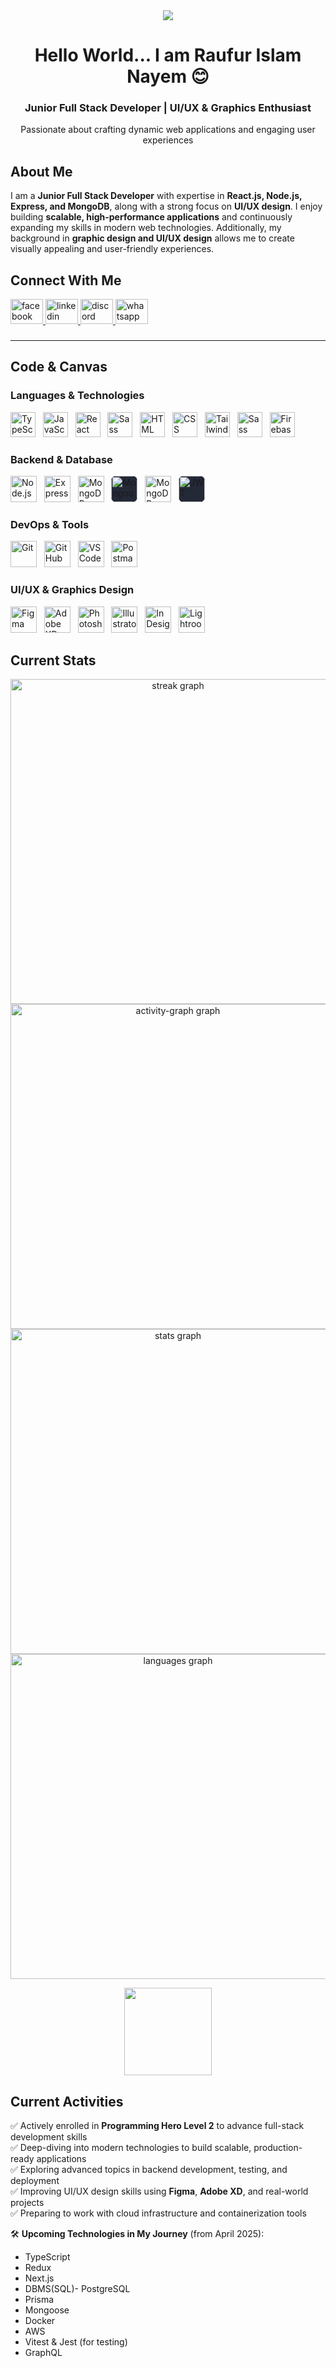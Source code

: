 <div align="center">
  <img height="auto" weight="100%" src="https://i.ibb.co.com/hRwy0dvk/github-banner-17.png" />
</div>

###

<h1 align="center">Hello World... I am Raufur Islam Nayem 😊</h1>
<h3 align="center">Junior Full Stack Developer | UI/UX & Graphics Enthusiast</h3>
<p align="center">Passionate about crafting dynamic web applications and engaging user experiences</p>

###

<h2 align="left">About Me</h2>

<p align="left">I am a <strong>Junior Full Stack Developer</strong> with expertise in <strong>React.js, Node.js, Express, and MongoDB</strong>, along with a strong focus on <strong>UI/UX design</strong>. I enjoy building <strong>scalable, high-performance applications</strong> and continuously expanding my skills in modern web technologies. Additionally, my background in <strong>graphic design and UI/UX design</strong> allows me to create visually appealing and user-friendly experiences. <br>
</p>

###

<h2 align="left">Connect With Me </h2>

<div align="left">
  <a href="https://web.facebook.com/raufurislam.nayem" target="_blank">
    <img src="https://raw.githubusercontent.com/maurodesouza/profile-readme-generator/master/src/assets/icons/social/facebook/default.svg" width="52" height="40" alt="facebook logo"  />
  </a>
  <a href="https://www.linkedin.com/in/raufur-islam-698030319/" target="_blank">
    <img src="https://raw.githubusercontent.com/maurodesouza/profile-readme-generator/master/src/assets/icons/social/linkedin/default.svg" width="52" height="40" alt="linkedin logo"  />
  </a>
<!--   <img src="https://raw.githubusercontent.com/maurodesouza/profile-readme-generator/master/src/assets/icons/social/discord/default.svg" -->
  <a href="https://discordapp.com/users/raufur6299" target="_blank">
<img src="https://raw.githubusercontent.com/maurodesouza/profile-readme-generator/master/src/assets/icons/social/discord/default.svg" width="52" height="40" alt="discord logo"  />
  </a>
  <a href="https://wa.me/+8801648068834" target="_blank">
    <img src="https://raw.githubusercontent.com/maurodesouza/profile-readme-generator/master/src/assets/icons/social/whatsapp/default.svg" width="52" height="40" alt="whatsapp logo"  />
  </a>
</div>

###

---

<h2 align="left">Code & Canvas</h2>

### **Languages & Technologies**

<p align="left">
  <img src="https://skillicons.dev/icons?i=typescript" height="40" alt="TypeScript" />&nbsp;&nbsp;
  <img src="https://skillicons.dev/icons?i=js" height="40" alt="JavaScript" />&nbsp;&nbsp;
  <img src="https://skillicons.dev/icons?i=react" height="40" alt="React" />&nbsp;&nbsp;
  <img src="https://skillicons.dev/icons?i=redux" height="40" alt="Sass" />&nbsp;&nbsp;
  <img src="https://skillicons.dev/icons?i=html" height="40" alt="HTML" />&nbsp;&nbsp;
  <img src="https://skillicons.dev/icons?i=css" height="40" alt="CSS" />&nbsp;&nbsp;
  <img src="https://skillicons.dev/icons?i=tailwindcss" height="40" alt="Tailwind CSS" />&nbsp;&nbsp;
  <img src="https://skillicons.dev/icons?i=sass" height="40" alt="Sass" />&nbsp;&nbsp;
  <img src="https://skillicons.dev/icons?i=firebase" height="40" alt="Firebase" />
</p>

### **Backend & Database**

<p align="left">
  <img src="https://skillicons.dev/icons?i=nodejs" height="42" alt="Node.js" />&nbsp;&nbsp;
  <img src="https://skillicons.dev/icons?i=express" height="42" alt="Express" />&nbsp;&nbsp;
  <img src="https://skillicons.dev/icons?i=mongodb" height="42" alt="MongoDB" />&nbsp;&nbsp;
  <!-- <img src="https://skillicons.dev/icons?i=prisma" height="42" alt="MongoDB" />&nbsp;&nbsp;     -->
  <!-- <img style="background:#242938; border-radius:8px;" src="https://img.icons8.com/color/96/mongoose.png" height="42" alt="Mongoose logo" />&nbsp;&nbsp; -->
  <!-- <img src="https://skillicons.dev/icons?i=prisma" height="42" alt="MongoDB" />&nbsp;&nbsp;     -->
  <img style="background:#242938; border-radius:8px;" src="https://i.ibb.co/fG8SQwFb/mongoose-raufur.png" height="42" alt="Mongoose logo" />&nbsp;&nbsp;    
  <img src="https://skillicons.dev/icons?i=postgres" height="42" alt="MongoDB" />&nbsp;&nbsp;
  <img style="background:#242938; border-radius:8px;" src="https://i.ibb.co/LDY62PPM/jwt-raufur.png" height="42" alt="JWT logo" />
</p>

### **DevOps & Tools**

<p align="left">
  <img src="https://skillicons.dev/icons?i=git" height="42" alt="Git" />&nbsp;&nbsp;
  <img src="https://skillicons.dev/icons?i=github" height="42" alt="GitHub" />&nbsp;&nbsp;
  <img src="https://skillicons.dev/icons?i=vscode" height="42" alt="VS Code" />&nbsp;&nbsp;
  <img src="https://skillicons.dev/icons?i=postman" height="42" alt="Postman" />
</p>

### **UI/UX & Graphics Design**

<p align="left">
  <img src="https://skillicons.dev/icons?i=figma" height="42" alt="Figma" />&nbsp;&nbsp;
  <img src="https://skillicons.dev/icons?i=xd" height="42" alt="Adobe XD" />&nbsp;&nbsp;
  <img src="https://skillicons.dev/icons?i=photoshop" height="42" alt="Photoshop" />&nbsp;&nbsp;
  <img src="https://skillicons.dev/icons?i=illustrator" height="42" alt="Illustrator" />&nbsp;&nbsp;
  <img src="https://i.ibb.co/6J8s08FB/indesign.png" height="42" alt="InDesign logo" />&nbsp;&nbsp;
  <img src="https://i.ibb.co/tp5bwLrF/photoshop-lightroom.png" height="42" alt="Lightroom Classic logo" />&nbsp;&nbsp;
</p>

###

<h2 align="left">Current Stats</h2>
<!-- <h2 align="left">📈 Current Stats</h2> -->

<div align="center">
  
  <img src="https://nirzak-streak-stats.vercel.app/?user=raufurislam&theme=dracula&hide_border=true" width="520px" alt="streak graph"  /><br>
  <img src="https://github-readme-activity-graph.vercel.app/graph?username=raufurislam&radius=16&theme=dracula&area=true&order=5&hide_border=true&bg_color=282A36" width="520px" alt="activity-graph graph" /> <br>
  <img src="https://github-readme-stats.vercel.app/api?username=raufurislam&show_icons=true&theme=dracula&hide_border=true&order=1" width="520px" alt="stats graph" /> <br>
  <img src="https://github-readme-stats.vercel.app/api/top-langs?username=raufurislam&locale=en&hide_title=false&layout=compact&card_width=320&langs_count=30&theme=dracula&hide_border=true&order=2" width="520px" alt="languages graph" /> 
    <!-- <img src="https://komarev.com/ghpvc/?username=raufurislam&label=Profile%20views&color=78D8F8&style=flat" width="140px" /> -->

<!-- <img src="https://github-readme-stats.vercel.app/api?username=raufurislam&hide_title=false&hide_rank=false&show_icons=true&include_all_commits=true&count_private=true&disable_animations=false&theme=dracula&locale=en&hide_border=true&order=1" width="520px" alt="stats graph" /> <br> -->

</div>

<div align="center">
  <!-- <img src="https://profile-counter.glitch.me/raufurislam/count.svg?"  /> -->
  <!-- <br/> -->
  <!-- <img src="https://komarev.com/ghpvc/?username=raufurislam&label=Profile%20views&color=78D8F8&style=for-the-badge" width="140px" /> -->
  <img src="https://komarev.com/ghpvc/?username=raufurislam&label=Profile%20views&color=78D8F8&style=flat" width="140px" />
</div>
<h2 align="left">Current Activities</h2>
<!-- <h2 align="left">🚀 Current Activities</h2> -->

✅ Actively enrolled in **Programming Hero Level 2** to advance full-stack development skills  
✅ Deep-diving into modern technologies to build scalable, production-ready applications  
✅ Exploring advanced topics in backend development, testing, and deployment  
✅ Improving UI/UX design skills using **Figma**, **Adobe XD**, and real-world projects  
✅ Preparing to work with cloud infrastructure and containerization tools

🛠️ **Upcoming Technologies in My Journey** (from April 2025):

- TypeScript
- Redux
- Next.js
- DBMS(SQL)- PostgreSQL
- Prisma
- Mongoose
- Docker
- AWS
- Vitest & Jest (for testing)
- GraphQL

###

<!-- github-readme-stats-calculate-rank  --commits 676 --prs 6 --issues 1 --stars 125 --reviews 0  --repos 57 --followers 353 -->

<!-- 58.36653955502078  -->
<!-- 57.35240866475617 -->
<!-- 53.1872835596821 3-7-25 -->
<!-- 51.754643104076735 4-7-25 -->

<!--
| Grade  | Approx. Percentile Needed |
| ------ | ------------------------- |
| **c** | (everyone else)           |
| **c+** | > top 87.5%                     |
| **B–** | > 75%                     |
| **B**  | > 62.5%                   |
| **B+** | > 50%                     |
| **A–** | > 37.5%                   |
| **A**  | > 25%                     |
| **A+** | > 12.5%                   |
| **S**  | > 1%                      |
 -->
